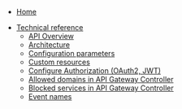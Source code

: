 * [Home](/)
<!-- markdown-link-check-disable -->
* [Technical reference](/05-technical-reference/README.md)
  * [API Overview](/05-technical-reference/00-api-overview/README.md)
  * [Architecture](/05-technical-reference/00-architecture/README.md)
  * [Configuration parameters](/05-technical-reference/00-configuration-parameters/README.md)
  * [Custom resources](/05-technical-reference/00-custom-resources/README.md)
  * [Configure Authorization (OAuth2, JWT)](/05-technical-reference/apix-01-config-authorizations-apigateway.md)
  * [Allowed domains in API Gateway Controller](/05-technical-reference/apix-02-whitelisted-domains.md)
  * [Blocked services in API Gateway Controller](/05-technical-reference/apix-03-blacklisted-services.md)
  * [Event names](/05-technical-reference/evnt-01-event-names.md)
<!-- markdown-link-check-enable -->
